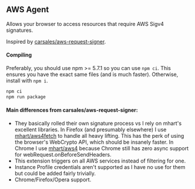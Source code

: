 ## AWS Agent
Allows your browser to access resources that require AWS Sigv4 signatures.

Inspired by [carsales/aws-request-signer](https://github.com/carsales/aws-request-signer).

#### Compiling
Preferably, you should use npm >= 5.7.1 so you can use `npm ci`. This ensures you have the exact same files (and is much faster). Otherwise, install with `npm i`.
```sh
npm ci
npm run package
```

#### Main differences from carsales/aws-request-signer:

- They basically rolled their own signature process vs I rely on mhart's excellent libraries. In Firefox (and presumably elsewhere) I use [mhart/aws4fetch](https://github.com/mhart/aws4fetch) to handle all heavy lifting. This has the perk of using the browser's WebCrypto API, which should be insanely faster. In Chrome I use [mhart/aws4](https://github.com/mhart/aws4) because Chrome still has zero async support for webRequest.onBeforeSendHeaders.
- This extension triggers on all AWS services instead of filtering for one.
- Instance Profile credentials aren't supported as I have no use for them but could be added fairly trivially.
- Chrome/Firefox/Opera support.

